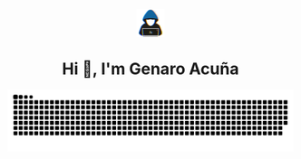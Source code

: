 <p align="center"><picture align="center"><img align="center" src = "https://github.com/agenaro/agenaro/blob/main/about_me.gif?raw=true" width = 50px></picture></p>
<h1 align="center">Hi 👋, I'm Genaro Acuña</h1>


<div align="center">
  <a href="https://github.com/agenaro">
    <img src="https://github.com/1999AZZAR/1999AZZAR/blob/main/resources/img/grid-snake.svg" alt="snake">
  </a>
</div>

